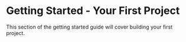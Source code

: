 # Getting Started - Your First Project

This section of the getting started guide will cover building your first project.